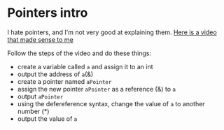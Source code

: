 # Pointers intro

I hate pointers, and I'm not very good at explaining them. [Here is a video that made sense to me](https://www.youtube.com/watch?v=h-HBipu_1P0)

Follow the steps of the video and do these things:

+ create a variable called `a` and assign it to an int
+ output the address of `a`(&)
+ create a pointer named `aPointer`
+ assign the new pointer `aPointer` as a reference (&) to `a`
+ output `aPointer`
+ using the defereference syntax, change the value of `a` to another number (*)
+ output the value of `a`